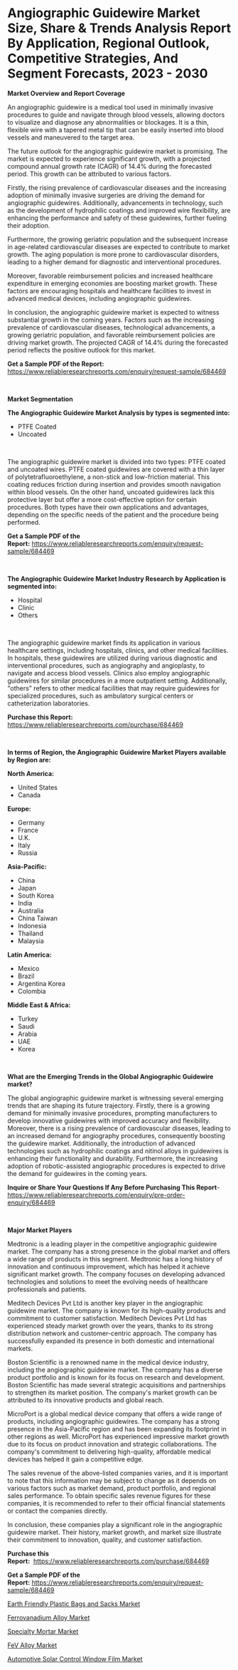 <p><h1>Angiographic Guidewire Market Size, Share & Trends Analysis Report By Application, Regional Outlook, Competitive Strategies, And Segment Forecasts, 2023 - 2030</h1></p><p><strong>Market Overview and Report Coverage</strong></p>
<p><p>An angiographic guidewire is a medical tool used in minimally invasive procedures to guide and navigate through blood vessels, allowing doctors to visualize and diagnose any abnormalities or blockages. It is a thin, flexible wire with a tapered metal tip that can be easily inserted into blood vessels and maneuvered to the target area.</p><p>The future outlook for the angiographic guidewire market is promising. The market is expected to experience significant growth, with a projected compound annual growth rate (CAGR) of 14.4% during the forecasted period. This growth can be attributed to various factors.</p><p>Firstly, the rising prevalence of cardiovascular diseases and the increasing adoption of minimally invasive surgeries are driving the demand for angiographic guidewires. Additionally, advancements in technology, such as the development of hydrophilic coatings and improved wire flexibility, are enhancing the performance and safety of these guidewires, further fueling their adoption.</p><p>Furthermore, the growing geriatric population and the subsequent increase in age-related cardiovascular diseases are expected to contribute to market growth. The aging population is more prone to cardiovascular disorders, leading to a higher demand for diagnostic and interventional procedures.</p><p>Moreover, favorable reimbursement policies and increased healthcare expenditure in emerging economies are boosting market growth. These factors are encouraging hospitals and healthcare facilities to invest in advanced medical devices, including angiographic guidewires.</p><p>In conclusion, the angiographic guidewire market is expected to witness substantial growth in the coming years. Factors such as the increasing prevalence of cardiovascular diseases, technological advancements, a growing geriatric population, and favorable reimbursement policies are driving market growth. The projected CAGR of 14.4% during the forecasted period reflects the positive outlook for this market.</p></p>
<p><strong>Get a Sample PDF of the Report:</strong> <a href="https://www.reliableresearchreports.com/enquiry/request-sample/684469">https://www.reliableresearchreports.com/enquiry/request-sample/684469</a></p>
<p>&nbsp;</p>
<p><strong>Market Segmentation</strong></p>
<p><strong>The Angiographic Guidewire Market Analysis by types is segmented into:</strong></p>
<p><ul><li>PTFE Coated</li><li>Uncoated</li></ul></p>
<p>&nbsp;</p>
<p><p>The angiographic guidewire market is divided into two types: PTFE coated and uncoated wires. PTFE coated guidewires are covered with a thin layer of polytetrafluoroethylene, a non-stick and low-friction material. This coating reduces friction during insertion and provides smooth navigation within blood vessels. On the other hand, uncoated guidewires lack this protective layer but offer a more cost-effective option for certain procedures. Both types have their own applications and advantages, depending on the specific needs of the patient and the procedure being performed.</p></p>
<p><strong>Get a Sample PDF of the Report:</strong>&nbsp;<a href="https://www.reliableresearchreports.com/enquiry/request-sample/684469">https://www.reliableresearchreports.com/enquiry/request-sample/684469</a></p>
<p>&nbsp;</p>
<p><strong>The Angiographic Guidewire Market Industry Research by Application is segmented into:</strong></p>
<p><ul><li>Hospital</li><li>Clinic</li><li>Others</li></ul></p>
<p>&nbsp;</p>
<p><p>The angiographic guidewire market finds its application in various healthcare settings, including hospitals, clinics, and other medical facilities. In hospitals, these guidewires are utilized during various diagnostic and interventional procedures, such as angiography and angioplasty, to navigate and access blood vessels. Clinics also employ angiographic guidewires for similar procedures in a more outpatient setting. Additionally, "others" refers to other medical facilities that may require guidewires for specialized procedures, such as ambulatory surgical centers or catheterization laboratories.</p></p>
<p><strong>Purchase this Report:</strong>&nbsp; <a href="https://www.reliableresearchreports.com/purchase/684469">https://www.reliableresearchreports.com/purchase/684469</a></p>
<p>&nbsp;</p>
<p><strong>In terms of Region, the Angiographic Guidewire Market Players available by Region are:</strong></p>
<p>
    <p> <strong> North America: </strong>
        <ul>
            <li>United States</li>
            <li>Canada</li>
        </ul>
        </p> 
    <p> <strong> Europe: </strong>
        <ul>
            <li>Germany</li>
            <li>France</li>
            <li>U.K.</li>
            <li>Italy</li>
            <li>Russia</li>
        </ul>
        </p> 
    <p> <strong> Asia-Pacific: </strong>
        <ul>
            <li>China</li>
            <li>Japan</li>
            <li>South Korea</li>
            <li>India</li>
            <li>Australia</li>
            <li>China Taiwan</li>
            <li>Indonesia</li>
            <li>Thailand</li>
            <li>Malaysia</li>
        </ul>
        </p> 
    <p> <strong> Latin America: </strong>
        <ul>
            <li>Mexico</li>
            <li>Brazil</li>
            <li>Argentina Korea</li>
            <li>Colombia</li>
        </ul>
        </p> 
    <p> <strong> Middle East & Africa: </strong>
        <ul>
            <li>Turkey</li>
            <li>Saudi</li>
            <li>Arabia</li>
            <li>UAE</li>
            <li>Korea</li>
        </ul>
    </p>
    </p>
<p>&nbsp;</p>
<p><strong>What are the Emerging Trends in the Global Angiographic Guidewire market?</strong></p>
<p><p>The global angiographic guidewire market is witnessing several emerging trends that are shaping its future trajectory. Firstly, there is a growing demand for minimally invasive procedures, prompting manufacturers to develop innovative guidewires with improved accuracy and flexibility. Moreover, there is a rising prevalence of cardiovascular diseases, leading to an increased demand for angiography procedures, consequently boosting the guidewire market. Additionally, the introduction of advanced technologies such as hydrophilic coatings and nitinol alloys in guidewires is enhancing their functionality and durability. Furthermore, the increasing adoption of robotic-assisted angiographic procedures is expected to drive the demand for guidewires in the coming years.</p></p>
<p><strong>Inquire or Share Your Questions If Any Before Purchasing This Report</strong>- <a href="https://www.reliableresearchreports.com/enquiry/pre-order-enquiry/684469">https://www.reliableresearchreports.com/enquiry/pre-order-enquiry/684469</a></p>
<p>&nbsp;</p>
<p><strong>Major Market Players</strong></p>
<p><p>Medtronic is a leading player in the competitive angiographic guidewire market. The company has a strong presence in the global market and offers a wide range of products in this segment. Medtronic has a long history of innovation and continuous improvement, which has helped it achieve significant market growth. The company focuses on developing advanced technologies and solutions to meet the evolving needs of healthcare professionals and patients.</p><p>Meditech Devices Pvt Ltd is another key player in the angiographic guidewire market. The company is known for its high-quality products and commitment to customer satisfaction. Meditech Devices Pvt Ltd has experienced steady market growth over the years, thanks to its strong distribution network and customer-centric approach. The company has successfully expanded its presence in both domestic and international markets.</p><p>Boston Scientific is a renowned name in the medical device industry, including the angiographic guidewire market. The company has a diverse product portfolio and is known for its focus on research and development. Boston Scientific has made several strategic acquisitions and partnerships to strengthen its market position. The company's market growth can be attributed to its innovative products and global reach.</p><p>MicroPort is a global medical device company that offers a wide range of products, including angiographic guidewires. The company has a strong presence in the Asia-Pacific region and has been expanding its footprint in other regions as well. MicroPort has experienced impressive market growth due to its focus on product innovation and strategic collaborations. The company's commitment to delivering high-quality, affordable medical devices has helped it gain a competitive edge.</p><p>The sales revenue of the above-listed companies varies, and it is important to note that this information may be subject to change as it depends on various factors such as market demand, product portfolio, and regional sales performance. To obtain specific sales revenue figures for these companies, it is recommended to refer to their official financial statements or contact the companies directly.</p><p>In conclusion, these companies play a significant role in the angiographic guidewire market. Their history, market growth, and market size illustrate their commitment to innovation, quality, and customer satisfaction.</p></p>
<p><strong>Purchase this Report:</strong>&nbsp;&nbsp;<a href="https://www.reliableresearchreports.com/purchase/684469">https://www.reliableresearchreports.com/purchase/684469</a></p>
<p></p>
<p><strong>Get a Sample PDF of the Report:</strong>&nbsp;<a href="https://www.reliableresearchreports.com/enquiry/request-sample/684469">https://www.reliableresearchreports.com/enquiry/request-sample/684469</a></p>
<p><p><a href="https://medium.com/@birdielynch645/earth-friendly-plastic-bags-and-sacks-market-size-cagr-trends-2024-2030-3bbeb4d295ba">Earth Friendly Plastic Bags and Sacks Market</a></p><p><a href="https://medium.com/@dougschmidt645/ferrovanadium-alloy-market-insight-market-trends-growth-forecasted-from-2023-to-2030-f01915180c65">Ferrovanadium Alloy Market</a></p><p><a href="https://medium.com/@kelsitorphy644/specialty-mortar-market-analysis-its-cagr-market-segmentation-and-global-industry-overview-4487e4119212">Specialty Mortar Market</a></p><p><a href="https://medium.com/@briaabshire64/fev-alloy-market-analysis-and-sze-forecasted-for-period-from-2023-to-2030-26d12a72df8e">FeV Alloy Market</a></p><p><a href="https://medium.com/@mikeflatley6362/automotive-solar-control-window-film-market-comprehensive-assessment-by-type-application-and-244e90e423e1">Automotive Solar Control Window Film Market</a></p></p>